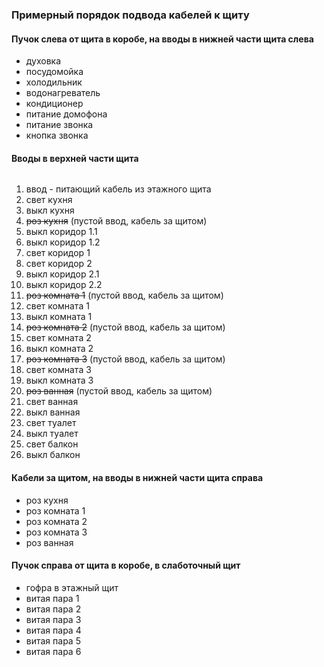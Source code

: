 ### Примерный порядок подвода кабелей к щиту

#### Пучок слева от щита в коробе, на вводы в нижней части щита слева

* духовка
* посудомойка
* холодильник
* водонагреватель
* кондиционер
* питание домофона
* питание звонка
* кнопка звонка

#### Вводы в верхней части щита

<img src="https://cs-cs.net/wp-uploads/2020/01/UK6xx07-CabFlanec.jpg" alt="">

1. ввод - питающий кабель из этажного щита
2. свет кухня
3. выкл кухня
4. <s>роз кухня</s> (пустой ввод, кабель за щитом)
5. выкл коридор 1.1
6. выкл коридор 1.2
7. свет коридор 1
8. свет коридор 2
9. выкл коридор 2.1
10. выкл коридор 2.2
11. <s>роз комната 1</s> (пустой ввод, кабель за щитом)
12. свет комната 1
13. выкл комната 1
14. <s>роз комната 2</s> (пустой ввод, кабель за щитом)
15. свет комната 2
16. выкл комната 2
17. <s>роз комната 3</s> (пустой ввод, кабель за щитом)
18. свет комната 3
19. выкл комната 3
20. <s>роз ванная</s> (пустой ввод, кабель за щитом)
21. свет ванная
22. выкл ванная
23. свет туалет
24. выкл туалет
25. свет балкон
26. выкл балкон

#### Кабели за щитом, на вводы в нижней части щита справа

* роз кухня
* роз комната 1
* роз комната 2
* роз комната 3
* роз ванная

#### Пучок справа от щита в коробе, в слаботочный щит

* гофра в этажный щит
* витая пара 1
* витая пара 2
* витая пара 3
* витая пара 4
* витая пара 5
* витая пара 6
